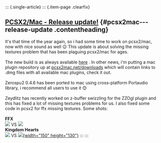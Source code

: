 ::: {.single-article}
::: {.item-page .clearfix}
## [PCSX2/Mac - Release update!](/113-pcsx2-mac-release-update.html) {#pcsx2mac---release-update .contentheading}

It\'s that time of the year again, so i had some time to work on
pcsx2/mac, now with nice sound as well
😉 This update is about solving the missing
textures problem that has been plaguing pcsx2/mac for ages.\
\
The new build is as always available [here](http://pcsx2mac.net/) . In
other news, i\'m putting a mac plugin repository up at
[](http://pcsx2mac.net/downloads/)
[pcsx2mac.net/downloads](http://pcsx2mac.net/downloads/) which will
contain links to .dmg files with all available mac plugins, check it
out.\
\
Zerospu2 0.4.6 has been ported to mac using cross-platform Portaudio
library, i recommend all users to use it
😊\
\
Zeydlitz has recently worked on z-buffer swizzling for the ZZOgl plugin
and this has fixed a lot of missing textures problems for us. I also
fixed some code in pcsx2 for ffx missing textures. Some shots:\
\
**FFX**\
[![](/images/stories/frontend/mac_0.9.6_upd/x11screensnapz018.th.jpg)](/images/stories/frontend/mac_0.9.6_upd/x11screensnapz018.jpg)
VS
[![](/images/stories/frontend/mac_0.9.6_upd/x11screensnapz024.th.jpg)](/images/stories/frontend/mac_0.9.6_upd/x11screensnapz024.jpg)\
**Kingdom Hearts**\
[![](/images/stories/frontend/mac_0.9.6_upd/x11screensnapz025.th.jpg)](/images/stories/frontend/mac_0.9.6_upd/x11screensnapz025.jpg)
VS
[![](/images/stories/frontend/mac_0.9.6_upd/x11screensnapz027.th.jpg){width="150"
height="130"}](/images/stories/frontend/mac_0.9.6_upd/x11screensnapz027.jpg)
:::
:::
